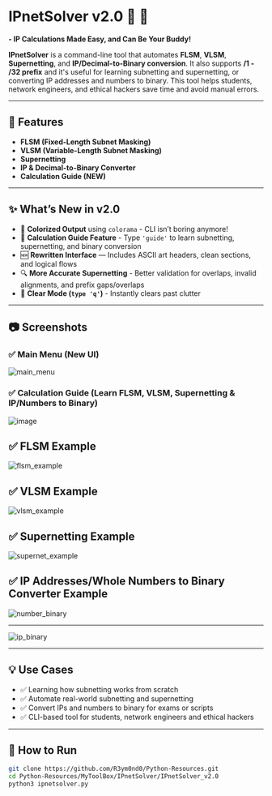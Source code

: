 # IPnetSolver v2.0 🔢 🚀
**- IP Calculations Made Easy, and Can Be Your Buddy!**

**IPnetSolver** is a command-line tool that automates **FLSM**, **VLSM**, **Supernetting**, and **IP/Decimal-to-Binary conversion**.
It also supports **/1 - /32 prefix** and it's useful for learning subnetting and supernetting, or converting IP addresses and numbers to binary.
This tool helps students, network engineers, and ethical hackers save time and avoid manual errors.

---

## 🔧 Features

- **FLSM (Fixed-Length Subnet Masking)**
- **VLSM (Variable-Length Subnet Masking)**
- **Supernetting**
- **IP & Decimal-to-Binary Converter**
- **Calculation Guide (NEW)**

---

## ✨ What’s New in v2.0

- 🎨 **Colorized Output** using `colorama` - CLI isn’t boring anymore!
- 🧠 **Calculation Guide Feature** - Type `'guide'` to learn subnetting, supernetting, and binary conversion
- 🆕 **Rewritten Interface** — Includes ASCII art headers, clean sections, and logical flows
- 🔍 **More Accurate Supernetting** - Better validation for overlaps, invalid alignments, and prefix gaps/overlaps
- 🧹 **Clear Mode (`type 'q'`)** - Instantly clears past clutter

---

##  📷 Screenshots

### ✅ Main Menu (New UI)
![main_menu](https://github.com/user-attachments/assets/58c46245-0204-49de-9705-69ec830a0af4)

### ✅ Calculation Guide (Learn FLSM, VLSM, Supernetting & IP/Numbers to Binary)
![image](https://github.com/user-attachments/assets/7e005b06-9340-4d73-9bad-4bc0c965bc6c)

## ✅ FLSM Example
![flsm_example](https://github.com/user-attachments/assets/a8fd2aae-6cf5-4da0-9c05-33cbff7d6041)

## ✅ VLSM Example
![vlsm_example](https://github.com/user-attachments/assets/d5c5d788-775c-4ba0-b45a-24d0546c9699)

## ✅ Supernetting Example
![supernet_example](https://github.com/user-attachments/assets/c33dc5a8-37f2-40f2-8fd7-5947b1bacd25)

## ✅ IP Addresses/Whole Numbers to Binary Converter Example

![number_binary](https://github.com/user-attachments/assets/77966c0f-af6f-4ae5-a10c-ef086daa6a8c)

---

![ip_binary](https://github.com/user-attachments/assets/b7eee1c2-2b23-4dcc-9c8b-6839803fdf86)

---

## 💡 Use Cases

- ✅ Learning how subnetting works from scratch  
- ✅ Automate real-world subnetting and supernetting
- ✅ Convert IPs and numbers to binary for exams or scripts
- ✅ CLI-based tool for students, network engineers and ethical hackers

---

## 🔧 How to Run

```bash
git clone https://github.com/R3ym0nd0/Python-Resources.git
cd Python-Resources/MyToolBox/IPnetSolver/IPnetSolver_v2.0
python3 ipnetsolver.py
